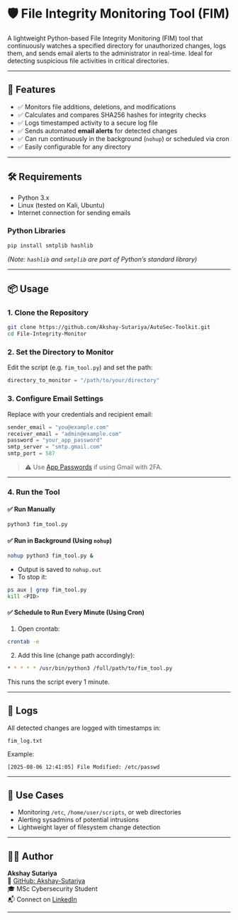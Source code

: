 # 🛡️ File Integrity Monitoring Tool (FIM) 

A lightweight Python-based File Integrity Monitoring (FIM) tool that continuously watches a specified directory for unauthorized changes, logs them, and sends email alerts to the administrator in real-time. Ideal for detecting suspicious file activities in critical directories.

---

## 🚀 Features

- ✅ Monitors file additions, deletions, and modifications
- ✅ Calculates and compares SHA256 hashes for integrity checks
- ✅ Logs timestamped activity to a secure log file
- ✅ Sends automated **email alerts** for detected changes
- ✅ Can run continuously in the background (`nohup`) or scheduled via cron
- ✅ Easily configurable for any directory

---

## 🛠️ Requirements

- Python 3.x
- Linux (tested on Kali, Ubuntu)
- Internet connection for sending emails

### Python Libraries

```bash
pip install smtplib hashlib
```

*(Note: `hashlib` and `smtplib` are part of Python’s standard library)*

---

## 📦 Usage

### 1. **Clone the Repository**

```bash
git clone https://github.com/Akshay-Sutariya/AutoSec-Toolkit.git
cd File-Integrity-Monitor
```

### 2. **Set the Directory to Monitor**

Edit the script (e.g. `fim_tool.py`) and set the path:

```python
directory_to_monitor = "/path/to/your/directory"
```

### 3. **Configure Email Settings**

Replace with your credentials and recipient email:

```python
sender_email = "you@example.com"
receiver_email = "admin@example.com"
password = "your_app_password"
smtp_server = "smtp.gmail.com"
smtp_port = 587
```

> ⚠️ Use [App Passwords](https://support.google.com/accounts/answer/185833) if using Gmail with 2FA.

---

### 4. **Run the Tool**

#### ✅ Run Manually

```bash
python3 fim_tool.py
```

#### ✅ Run in Background (Using `nohup`)

```bash
nohup python3 fim_tool.py &
```

- Output is saved to `nohup.out`
- To stop it:

```bash
ps aux | grep fim_tool.py
kill <PID>
```

#### ✅ Schedule to Run Every Minute (Using Cron)

1. Open crontab:

```bash
crontab -e
```

2. Add this line (change path accordingly):

```bash
* * * * * /usr/bin/python3 /full/path/to/fim_tool.py
```

This runs the script every 1 minute.

---

## 📂 Logs

All detected changes are logged with timestamps in:

```
fim_log.txt
```

Example:

```
[2025-08-06 12:41:05] File Modified: /etc/passwd
```

---

## 📌 Use Cases

- Monitoring `/etc`, `/home/user/scripts`, or web directories
- Alerting sysadmins of potential intrusions
- Lightweight layer of filesystem change detection

---

## 🙋‍♂️ Author

**Akshay Sutariya**  
🔗 [GitHub: Akshay-Sutariya](https://github.com/Akshay-Sutariya)  
🎓 MSc Cybersecurity Student  
📬 Connect on [LinkedIn](https://www.linkedin.com/in/akshay-sutariya2404/)

---
